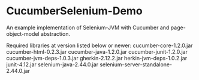 CucumberSelenium-Demo
=====================

An example implementation of Selenium-JVM with Cucumber and page-object-model abstraction.

Required libraries at version listed below or newer:
cucumber-core-1.2.0.jar
cucumber-html-0.2.3.jar
cucumber-java-1.2.0.jar
cucumber-junit-1.2.0.jar
cucumber-jvm-deps-1.0.3.jar
gherkin-2.12.2.jar
herkin-jvm-deps-1.0.2.jar
junit-4.12.jar
selenium-java-2.44.0.jar
selenium-server-standalone-2.44.0.jar
